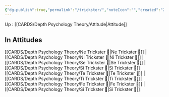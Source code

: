 ```yaml
---
{"dg-publish":true,"permalink":"/trickster/","noteIcon":"","created":"2022-12-31T00:59:13.583+01:00","updated":"2023-04-08T11:24:35.803+02:00"}
---
```


Up : [[CARDS/Depth Psychology Theory/Attitude\|Attitude]]

## In Attitudes
[[CARDS/Depth Psychology Theory/Ne Trickster 🤡\|Ne Trickster 🤡]] | [[CARDS/Depth Psychology Theory/Ni Trickster 🤡\|Ni Trickster 🤡]] | [[CARDS/Depth Psychology Theory/Se Trickster 🤡\|Se Trickster 🤡]] | [[CARDS/Depth Psychology Theory/Si Trickster 🤡\|Si Trickster 🤡]]
[[CARDS/Depth Psychology Theory/Te Trickster 🤡\|Te Trickster 🤡]] | [[CARDS/Depth Psychology Theory/Ti Trickster 🤡\|Ti Trickster 🤡]] | [[CARDS/Depth Psychology Theory/Fe Trickster 🤡\|Fe Trickster 🤡]] | [[CARDS/Depth Psychology Theory/Si Trickster 🤡\|Si Trickster 🤡]]